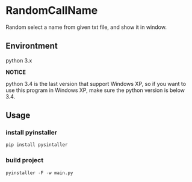 # RandomCallName

Random select a name from given txt file, and show it in window.

## Environtment
python 3.x

**NOTICE** 

python 3.4 is the last version that support Windows XP, so if you want to use this program in Windows XP, make sure the python version is below 3.4.

## Usage

### install pyinstaller
```python
pip install pysintaller
```

### build project
```python
pyinstaller -F -w main.py
```

